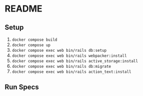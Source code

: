 # README

## Setup

1. `docker compose build`
2. `docker compose up`
3. `docker compose exec web bin/rails db:setup`
4. `docker compose exec web bin/rails webpacker:install`
5. `docker compose exec web bin/rails active_storage:install`
6. `docker compose exec web bin/rails db:migrate`
7. `docker compose exec web bin/rails action_text:install`

## Run Specs
